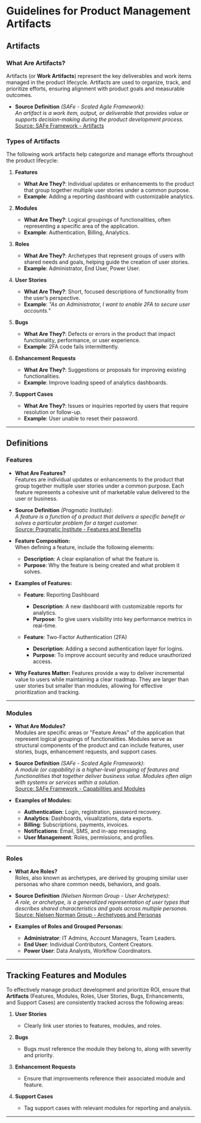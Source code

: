 # Guidelines for Product Management Artifacts

## Artifacts

### What Are Artifacts?
Artifacts (or **Work Artifacts**) represent the key deliverables and work items managed in the product lifecycle. Artifacts are used to organize, track, and prioritize efforts, ensuring alignment with product goals and measurable outcomes.

- **Source Definition** *(SAFe - Scaled Agile Framework)*:  
  *An artifact is a work item, output, or deliverable that provides value or supports decision-making during the product development process.*  
  [Source: SAFe Framework - Artifacts](https://scaledagileframework.com/)

### Types of Artifacts
The following work artifacts help categorize and manage efforts throughout the product lifecycle:

1. **Features**
   - **What Are They?**: Individual updates or enhancements to the product that group together multiple user stories under a common purpose.
   - **Example**: Adding a reporting dashboard with customizable analytics.

2. **Modules**
   - **What Are They?**: Logical groupings of functionalities, often representing a specific area of the application.
   - **Example**: Authentication, Billing, Analytics.

3. **Roles**
   - **What Are They?**: Archetypes that represent groups of users with shared needs and goals, helping guide the creation of user stories.
   - **Example**: Administrator, End User, Power User.

4. **User Stories**
   - **What Are They?**: Short, focused descriptions of functionality from the user’s perspective.
   - **Example**: *"As an Administrator, I want to enable 2FA to secure user accounts."*

5. **Bugs**
   - **What Are They?**: Defects or errors in the product that impact functionality, performance, or user experience.
   - **Example**: 2FA code fails intermittently.

6. **Enhancement Requests**
   - **What Are They?**: Suggestions or proposals for improving existing functionalities.
   - **Example**: Improve loading speed of analytics dashboards.

7. **Support Cases**
   - **What Are They?**: Issues or inquiries reported by users that require resolution or follow-up.
   - **Example**: User unable to reset their password.

---

## Definitions

### Features
- **What Are Features?**  
  Features are individual updates or enhancements to the product that group together multiple user stories under a common purpose. Each feature represents a cohesive unit of marketable value delivered to the user or business.

- **Source Definition** *(Pragmatic Institute)*:  
  *A feature is a function of a product that delivers a specific benefit or solves a particular problem for a target customer.*  
  [Source: Pragmatic Institute - Features and Benefits](https://www.pragmaticinstitute.com/resources/framework/features-benefits)

- **Feature Composition:**  
  When defining a feature, include the following elements:
  - **Description**: A clear explanation of what the feature is.
  - **Purpose**: Why the feature is being created and what problem it solves.

- **Examples of Features:**
  - **Feature**: Reporting Dashboard  
    - **Description**: A new dashboard with customizable reports for analytics.
    - **Purpose**: To give users visibility into key performance metrics in real-time.
  
  - **Feature**: Two-Factor Authentication (2FA)  
    - **Description**: Adding a second authentication layer for logins.
    - **Purpose**: To improve account security and reduce unauthorized access.

- **Why Features Matter:**
  Features provide a way to deliver incremental value to users while maintaining a clear roadmap. They are larger than user stories but smaller than modules, allowing for effective prioritization and tracking.

---

### Modules
- **What Are Modules?**  
  Modules are specific areas or "Feature Areas" of the application that represent logical groupings of functionalities. Modules serve as structural components of the product and can include features, user stories, bugs, enhancement requests, and support cases.

- **Source Definition** *(SAFe - Scaled Agile Framework)*:  
  *A module (or capability) is a higher-level grouping of features and functionalities that together deliver business value. Modules often align with systems or services within a solution.*  
  [Source: SAFe Framework - Capabilities and Modules](https://scaledagileframework.com/capabilities/)

- **Examples of Modules:**
  - **Authentication**: Login, registration, password recovery.
  - **Analytics**: Dashboards, visualizations, data exports.
  - **Billing**: Subscriptions, payments, invoices.
  - **Notifications**: Email, SMS, and in-app messaging.
  - **User Management**: Roles, permissions, and profiles.

---

### Roles
- **What Are Roles?**  
  Roles, also known as archetypes, are derived by grouping similar user personas who share common needs, behaviors, and goals.

- **Source Definition** *(Nielsen Norman Group - User Archetypes)*:  
  *A role, or archetype, is a generalized representation of user types that describes shared characteristics and goals across multiple personas.*  
  [Source: Nielsen Norman Group - Archetypes and Personas](https://www.nngroup.com/articles/archetypes-personas/)

- **Examples of Roles and Grouped Personas:**
  - **Administrator**: IT Admins, Account Managers, Team Leaders.
  - **End User**: Individual Contributors, Content Creators.
  - **Power User**: Data Analysts, Workflow Coordinators.

---

## Tracking Features and Modules

To effectively manage product development and prioritize ROI, ensure that **Artifacts** (Features, Modules, Roles, User Stories, Bugs, Enhancements, and Support Cases) are consistently tracked across the following areas:

1. **User Stories**
   - Clearly link user stories to features, modules, and roles.

2. **Bugs**
   - Bugs must reference the module they belong to, along with severity and priority.

3. **Enhancement Requests**
   - Ensure that improvements reference their associated module and feature.

4. **Support Cases**
   - Tag support cases with relevant modules for reporting and analysis.

---
